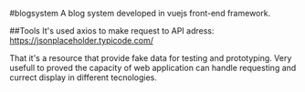 #blogsystem
A blog system developed in vuejs front-end framework.

##Tools
It's used axios to make request to API adress:
  https://jsonplaceholder.typicode.com/

That it's a resource that provide fake data for testing and prototyping.
Very usefull to proved the capacity of web application can handle requesting 
and currect display in different tecnologies.

